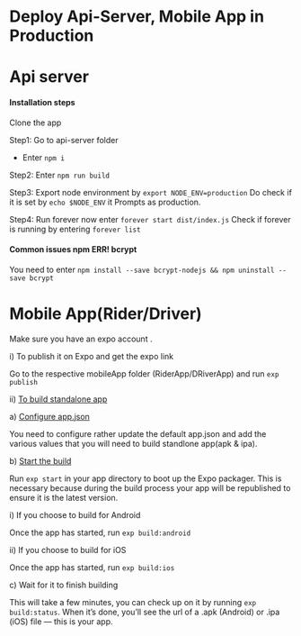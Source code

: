 # Deploy Api-Server, Mobile App in Production


# Api server

#### Installation steps
Clone the app 

Step1: Go to api-server folder     
* Enter ``` npm i ```

Step2:  Enter ```npm run build```

Step3:  Export node environment by ```export NODE_ENV=production``` Do check if it is set by ```echo $NODE_ENV``` it Prompts as production.

Step4: Run forever now enter ```forever start dist/index.js``` Check if forever is running by entering ```forever list```

#### Common issues npm ERR! bcrypt

You need to enter ```npm install --save bcrypt-nodejs && npm uninstall --save bcrypt```




# Mobile App(Rider/Driver)
 
 Make sure you have an expo account .
 

  i) To publish it on Expo and get the expo link 
  
  Go to the respective mobileApp folder (RiderApp/DRiverApp) and
  run  ```exp publish```

  ii) [To build standalone app ](https://docs.expo.io/versions/v16.0.0/guides/building-standalone-apps.html#content)


  a) [Configure app.json](https://docs.expo.io/versions/v16.0.0/guides/building-standalone-apps.html#2-configure-expjson)

  You need to configure rather update the default app.json and add the various values that you will need to build standlone app(apk & ipa).

  b) [Start the build](https://docs.expo.io/versions/v16.0.0/guides/building-standalone-apps.html#3-start-the-build)

 Run ```exp start``` in your app directory to boot up the Expo packager. This is necessary because during the build process your app will be republished to ensure it is the latest version.

 i) If you choose to build for Android

 Once the app has started, run ```exp build:android```

 ii) If you choose to build for iOS

 Once the app has started, run ```exp build:ios```

 c) Wait for it to finish building

  This will take a few minutes, you can check up on it by running ```exp build:status```. When it’s done, you’ll see the url of a .apk (Android) or .ipa (iOS) file — this is your app.




